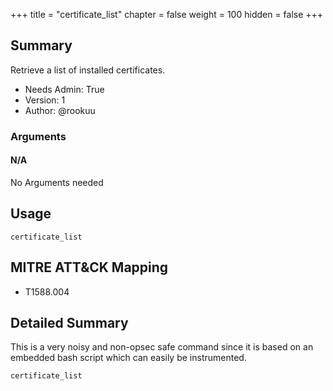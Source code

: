 +++
title = "certificate_list"
chapter = false
weight = 100
hidden = false
+++

## Summary

Retrieve a list of installed certificates.
- Needs Admin: True  
- Version: 1  
- Author: @rookuu


### Arguments

#### N/A

No Arguments needed

## Usage

``` 
certificate_list
```

## MITRE ATT&CK Mapping

- T1588.004 


## Detailed Summary

This is a very noisy and non-opsec safe command since it is based on an embedded bash script which can easily be instrumented.
```
certificate_list
```